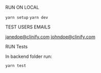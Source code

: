 RUN ON LOCAL

`yarn setup`
`yarn dev`

TEST USERS EMAILS

janedoe@clinify.com
johndoe@clinify.com

RUN Tests

In backend folder run:

`yarn test`
